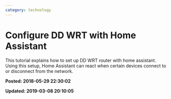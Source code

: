 ```yaml
---
category: technology
---
```

# Configure DD WRT with Home Assistant

This tutorial explains how to set up DD WRT router with home assistant.  Using this setup, Home Assistant can react when certain devices connect to or disconnect from the network. 

**Posted: 2018-05-29 22:30:02** 

**Updated: 2019-03-08 20:10:05** 


